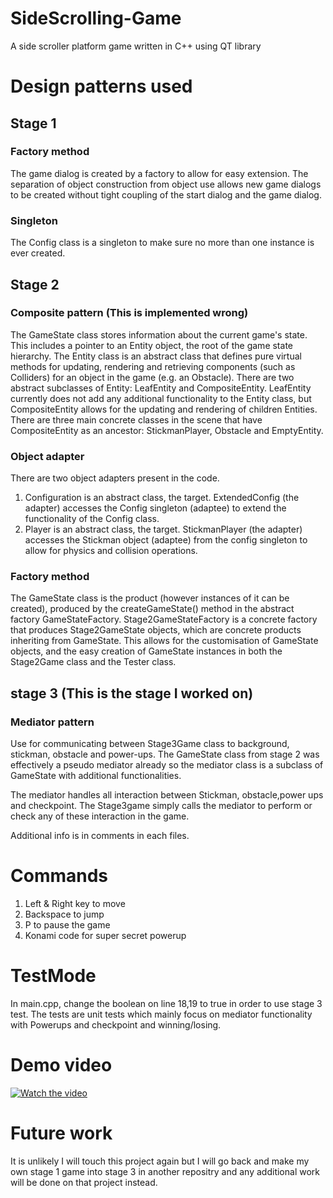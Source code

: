 # SideScrolling-Game
A side scroller platform game written in C++ using QT library

# Design patterns used
## Stage 1

### Factory method

The game dialog is created by a factory to allow for easy extension. The separation of object construction from object use allows new game dialogs to be created without tight coupling of the start dialog and the game dialog.

### Singleton

The Config class is a singleton to make sure no more than one instance is ever created.

## Stage 2

### Composite pattern (This is implemented wrong) 

The GameState class stores information about the current game's state. This includes a pointer to an  Entity object, the root of the game state hierarchy. The Entity class is an abstract class that defines pure virtual methods for updating, rendering and retrieving components (such as Colliders) for an object in the game (e.g. an Obstacle). There are two abstract subclasses of Entity: LeafEntity and CompositeEntity. LeafEntity currently does not add any additional functionality to the Entity class, but CompositeEntity allows for the updating and rendering of children Entities. There are three main concrete classes in the scene that have CompositeEntity as an ancestor: StickmanPlayer, Obstacle and EmptyEntity.

### Object adapter

There are two object adapters present in the code.
  1. Configuration is an abstract class, the target. ExtendedConfig (the adapter) accesses the Config singleton (adaptee) to extend the functionality of the Config class.
  2. Player is an abstract class, the target. StickmanPlayer (the adapter) accesses the Stickman object (adaptee) from the config singleton to allow for physics and collision operations.

### Factory method

The GameState class is the product (however instances of it can be created), produced by the createGameState() method in the abstract factory GameStateFactory. Stage2GameStateFactory is a concrete factory that produces Stage2GameState objects, which are concrete products inheriting from GameState. This allows for the customisation of GameState objects, and the easy creation of GameState instances in both the Stage2Game class and the Tester class.

## stage 3 (This is the stage I worked on)

### Mediator pattern
Use for communicating between Stage3Game class to background, stickman, obstacle and power-ups. The GameState class from stage 2 was effectively a pseudo mediator already so the mediator class is a subclass of GameState with additional functionalities.

The mediator handles all interaction between Stickman, obstacle,power ups and checkpoint. The Stage3game simply calls the mediator to perform or check any of these interaction in the game.

Additional info is in comments in each files. 

# Commands
  1. Left & Right key to move 
  2. Backspace to jump
  3. P to pause the game
  4. Konami code for super secret powerup

# TestMode
In main.cpp, change the boolean on line 18,19 to true in order to use stage 3 test.
The tests are unit tests which mainly focus on mediator functionality with Powerups and checkpoint and winning/losing. 

# Demo video

[![Watch the video](https://img.youtube.com/vi/pA8xT22hvmE/maxresdefault.jpg)](https://youtu.be/pA8xT22hvmE)

# Future work
It is unlikely I will touch this project again but I will go back and make my own stage 1 game into stage 3 in another repositry and any additional work will be done on that project instead.
